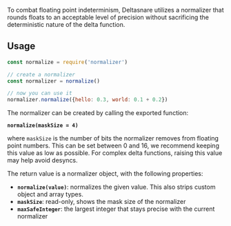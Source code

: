 To combat floating point indeterminism, Deltasnare utilizes a normalizer that rounds floats to an acceptable level of precision without sacrificing the deterministic nature of the delta function.

## Usage

```javascript
const normalize = require('normalizer')

// create a normalizer
const normalizer = normalize()

// now you can use it
normalizer.normalize({hello: 0.3, world: 0.1 + 0.2})
```

The normalizer can be created by calling the exported function:

**`normalize(maskSize = 4)`**

where `maskSize` is the number of bits the normalizer removes from floating point numbers. This can be set between 0 and 16, we recommend keeping this value as low as possible. For complex delta functions, raising this value may help avoid desyncs.

The return value is a normalizer object, with the following properties:

- **`normalize(value)`**: normalizes the given value. This also strips custom object and array types.
- **`maskSize`**: read-only, shows the mask size of the normalizer
- **`maxSafeInteger`**: the largest integer that stays precise with the current normalizer